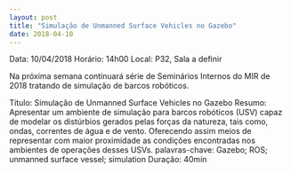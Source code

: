 ```yaml
---
layout: post
title: "Simulação de Unmanned Surface Vehicles no Gazebo"
date: 2018-04-10
---
```


Data: 10/04/2018
Horário: 14h00
Local: P32, Sala a definir

Na próxima semana continuará série de Seminários Internos do MIR de 2018 tratando de simulação de barcos robóticos.

Título: Simulação de Unmanned Surface Vehicles no Gazebo
Resumo:  
Apresentar um ambiente de simulação para barcos robóticos (USV) capaz de
modelar os distúrbios gerados pelas forças da natureza, tais como, ondas,
correntes de água e de vento. Oferecendo assim meios de representar com
maior proximidade as condições encontradas nos ambientes de operações
desses USVs.
palavras-chave: Gazebo; ROS; unmanned surface vessel; simulation
Duração: 40min
